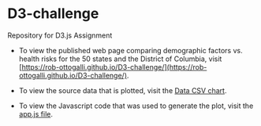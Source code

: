 # D3-challenge
Repository for D3.js Assignment

* To view the published web page comparing demographic factors vs. health risks for the 50 states and the District of Columbia, visit [https://rob-ottogalli.github.io/D3-challenge/](https://rob-ottogalli.github.io/D3-challenge/).

* To view the source data that is plotted, visit the [Data CSV chart](https://github.com/Rob-Ottogalli/D3-challenge/blob/master/assets/data/data.csv).

* To view the Javascript code that was used to generate the plot, visit the [app.js file](https://github.com/Rob-Ottogalli/D3-challenge/blob/master/assets/js/app.js).